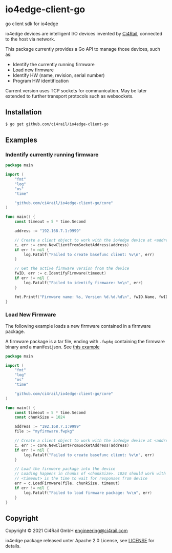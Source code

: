 # io4edge-client-go
go client sdk for io4edge

io4edge devices are intelligent I/O devices invented by [Ci4Rail](https://www.ci4rail.com), connected to the host via network.

This package currently provides a Go API to manage those devices, such as:
* Identify the currently running firmware
* Load new firmware
* Identify HW (name, revision, serial number)
* Program HW identification

Current version uses TCP sockets for communication. May be later extended to further transport protocols such as websockets.

## Installation

```bash
$ go get github.com/ci4rail/io4edge-client-go
```

## Examples

### Indentify currently running firmware

```go
package main

import (
	"fmt"
	"log"
	"os"
	"time"

	"github.com/ci4rail/io4edge-client-go/core"
)

func main() {
	const timeout = 5 * time.Second

	address := "192.168.7.1:9999"

	// Create a client object to work with the io4edge device at <address>
	c, err := core.NewClientFromSocketAddress(address)
	if err != nil {
		log.Fatalf("Failed to create basefunc client: %v\n", err)
	}

	// Get the active firmware version from the device
	fwID, err := c.IdentifyFirmware(timeout)
	if err != nil {
		log.Fatalf("Failed to identify firmware: %v\n", err)
	}

	fmt.Printf("Firmware name: %s, Version %d.%d.%d\n", fwID.Name, fwID.MajorVersion, fwID.MinorVersion, fwID.PatchVersion)
}
```

### Load New Firmware

The following example loads a new firmware contained in a firmware package.

A firmware package is a tar file, ending with `.fwpkg` containing the firmware binary and a manifest.json. See [this example](pkg/io4edge/fwpkg/testdata/t1.fwpkg)

```go
package main

import (
	"fmt"
	"log"
	"os"
	"time"

	"github.com/ci4rail/io4edge-client-go/core"
)

func main() {
	const timeout = 5 * time.Second
	const chunkSize = 1024

	address := "192.168.7.1:9999"
	file := "myfirmware.fwpkg"

	// Create a client object to work with the io4edge device at <address>
	c, err := core.NewClientFromSocketAddress(address)
	if err != nil {
		log.Fatalf("Failed to create basefunc client: %v\n", err)
	}

	// Load the firmware package into the device
	// Loading happens in chunks of <chunkSize>. 1024 should work with each device
	// <timeout> is the time to wait for responses from device
	err = c.LoadFirmware(file, chunkSize, timeout)
	if err != nil {
		log.Fatalf("Failed to load firmware package: %v\n", err)
	}
}
```

## Copyright

Copyright © 2021 Ci4Rail GmbH <engineering@ci4rail.com>

io4edge package released unter Apache 2.0 License, see [LICENSE](LICENSE) for details.
